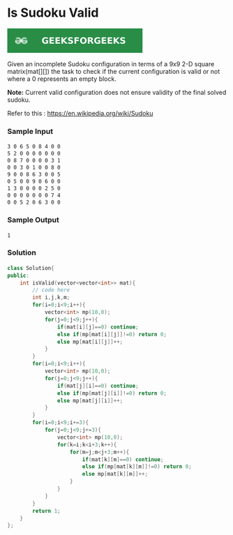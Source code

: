 # Is Sudoku Valid

[![Problem Link](../assets/gfg.svg)](https://practice.geeksforgeeks.org/problems/is-sudoku-valid4820/1/#)

Given an incomplete Sudoku configuration in terms of a 9x9 2-D square matrix(mat[][]) the task to check if the current configuration is valid or not where a 0 represents an empty block.

**Note:** Current valid configuration does not ensure validity of the final solved sudoku.

Refer to this : https://en.wikipedia.org/wiki/Sudoku

### Sample Input

```
3 0 6 5 0 8 4 0 0
5 2 0 0 0 0 0 0 0
0 8 7 0 0 0 0 3 1
0 0 3 0 1 0 0 8 0
9 0 0 8 6 3 0 0 5
0 5 0 0 9 0 6 0 0
1 3 0 0 0 0 2 5 0
0 0 0 0 0 0 0 7 4
0 0 5 2 0 6 3 0 0
```

### Sample Output

```
1
```

### Solution

```cpp
class Solution{
public:
    int isValid(vector<vector<int>> mat){
        // code here
        int i,j,k,m;
        for(i=0;i<9;i++){
            vector<int> mp(10,0);
            for(j=0;j<9;j++){
                if(mat[i][j]==0) continue;
                else if(mp[mat[i][j]]!=0) return 0;
                else mp[mat[i][j]]++;
            }
        }
        for(i=0;i<9;i++){
            vector<int> mp(10,0);
            for(j=0;j<9;j++){
                if(mat[j][i]==0) continue;
                else if(mp[mat[j][i]]!=0) return 0;
                else mp[mat[j][i]]++;
            }
        }
        for(i=0;i<9;i+=3){
            for(j=0;j<9;j+=3){
                vector<int> mp(10,0);
                for(k=i;k<i+3;k++){
                    for(m=j;m<j+3;m++){
                        if(mat[k][m]==0) continue;
                        else if(mp[mat[k][m]]!=0) return 0;
                        else mp[mat[k][m]]++;
                    }
                }
            }
        }
        return 1;
    }
};
```
